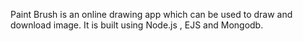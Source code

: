 Paint Brush is an online drawing app which can be used to draw and download image. It is built using Node.js , EJS and Mongodb.

